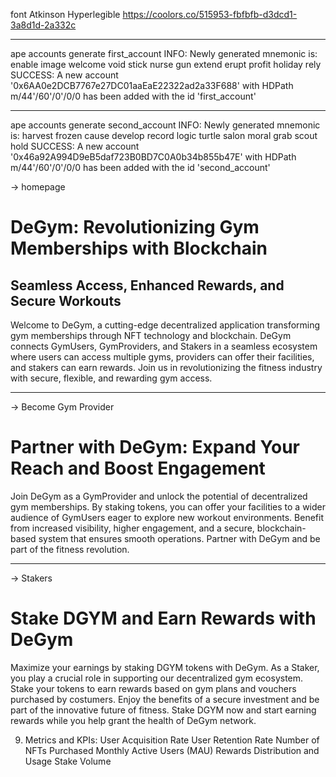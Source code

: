 font Atkinson Hyperlegible
https://coolors.co/515953-fbfbfb-d3dcd1-3a8d1d-2a332c

---

ape accounts generate first_account
INFO: Newly generated mnemonic is: enable image welcome void stick nurse gun extend erupt profit holiday rely
SUCCESS: A new account '0x6AA0e2DCB7767e27DC01aaEaE22322ad2a33F688' with HDPath m/44'/60'/0'/0/0 has been added with the id 'first_account'

---

ape accounts generate second_account
INFO: Newly generated mnemonic is: harvest frozen cause develop record logic turtle salon moral grab scout hold
SUCCESS: A new account '0x46a92A994D9eB5daf723B0BD7C0A0b34b855b47E' with HDPath m/44'/60'/0'/0/0 has been added with the id 'second_account'




-> homepage
# DeGym: Revolutionizing Gym Memberships with Blockchain
Seamless Access, Enhanced Rewards, and Secure Workouts
---
Welcome to DeGym, a cutting-edge decentralized application transforming gym memberships through NFT technology and blockchain. DeGym connects GymUsers, GymProviders, and Stakers in a seamless ecosystem where users can access multiple gyms, providers can offer their facilities, and stakers can earn rewards. Join us in revolutionizing the fitness industry with secure, flexible, and rewarding gym access.

---
-> Become Gym Provider
# Partner with DeGym: Expand Your Reach and Boost Engagement

Join DeGym as a GymProvider and unlock the potential of decentralized gym memberships. By staking tokens, you can offer your facilities to a wider audience of GymUsers eager to explore new workout environments. Benefit from increased visibility, higher engagement, and a secure, blockchain-based system that ensures smooth operations. Partner with DeGym and be part of the fitness revolution.

---
-> Stakers
# Stake DGYM and Earn Rewards with DeGym

Maximize your earnings by staking DGYM tokens with DeGym. As a Staker, you play a crucial role in supporting our decentralized gym ecosystem. Stake your tokens to earn rewards based on gym plans and vouchers purchased by costumers. Enjoy the benefits of a secure investment and be part of the innovative future of fitness. Stake DGYM now and start earning rewards while you help grant the health of DeGym network.

9. Metrics and KPIs:
   User Acquisition Rate
   User Retention Rate
   Number of NFTs Purchased
   Monthly Active Users (MAU)
   Rewards Distribution and Usage
   Stake Volume